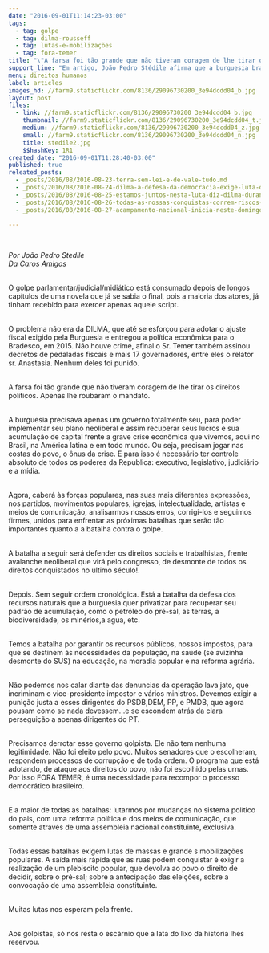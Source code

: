 ```yaml
---
date: "2016-09-01T11:14:23-03:00"
tags:
  - tag: golpe
  - tag: dilma-rousseff
  - tag: lutas-e-mobilizações
  - tag: fora-temer
title: "\"A farsa foi tão grande que não tiveram coragem de lhe tirar os direitos políticos.\""
support_line: "Em artigo, João Pedro Stédile afirma que a burguesia brasileira precisava apenas de um governo totalmente seu para poder implementar seu plano neoliberal"
menu: direitos humanos
label: articles
images_hd: //farm9.staticflickr.com/8136/29096730200_3e94dcdd04_b.jpg
layout: post
files:
  - link: //farm9.staticflickr.com/8136/29096730200_3e94dcdd04_b.jpg
    thumbnail: //farm9.staticflickr.com/8136/29096730200_3e94dcdd04_t.jpg
    medium: //farm9.staticflickr.com/8136/29096730200_3e94dcdd04_z.jpg
    small: //farm9.staticflickr.com/8136/29096730200_3e94dcdd04_n.jpg
    title: stedile2.jpg
    $$hashKey: 1R1
created_date: "2016-09-01T11:28:40-03:00"
published: true
releated_posts:
  - _posts/2016/08/2016-08-23-terra-sem-lei-e-de-vale-tudo.md
  - _posts/2016/08/2016-08-24-dilma-a-defesa-da-democracia-exige-luta-diaria.md
  - _posts/2016/08/2016-08-25-estamos-juntos-nesta-luta-diz-dilma-durante-ato-em-brasilia.md
  - _posts/2016/08/2016-08-26-todas-as-nossas-conquistas-correm-riscos-de-serem-anuladas-alerta-advogado-popular.md
  - _posts/2016/08/2016-08-27-acampamento-nacional-inicia-neste-domingo-em-defesa-da-democracia-e-contra-o-golpe.md

---
```

<p>&nbsp;</p>

<p><em>Por Jo&atilde;o Pedro Stedile<br />
Da Caros Amigos</em></p>

<p><br />
O golpe parlamentar/judicial/midi&aacute;tico est&aacute; consumado depois de longos cap&iacute;tulos de uma novela que j&aacute; se sabia o final, pois a maioria dos atores, j&aacute; tinham recebido para exercer apenas aquele script.</p>

<p><br />
O problema n&atilde;o era da DILMA, que at&eacute; se esfor&ccedil;ou para adotar o ajuste fiscal exigido pela Burguesia e entregou a pol&iacute;tica econ&ocirc;mica para o Bradesco, em 2015. N&atilde;o houve crime, afinal o Sr. Temer tamb&eacute;m assinou decretos de pedaladas fiscais e mais 17 governadores, entre eles o relator sr. Anastasia. Nenhum deles foi punido.</p>

<p><br />
A farsa foi t&atilde;o grande que n&atilde;o tiveram coragem de lhe tirar os direitos pol&iacute;ticos. Apenas lhe roubaram o mandato.</p>

<p><br />
A burguesia precisava apenas um governo totalmente seu, para poder implementar seu plano neoliberal e assim recuperar seus lucros e sua acumula&ccedil;&atilde;o de capital frente a grave crise econ&ocirc;mica que vivemos, aqui no Brasil, na Am&eacute;rica latina e em todo mundo. Ou seja, precisam jogar nas costas do povo, o &ocirc;nus da crise. E para isso &eacute; necess&aacute;rio ter controle absoluto de todos os poderes da Republica: executivo, legislativo, judici&aacute;rio e a m&iacute;dia.</p>

<p><br />
Agora, caber&aacute; &agrave;s for&ccedil;as populares, nas suas mais diferentes express&otilde;es, nos partidos, movimentos populares, igrejas, intelectualidade, artistas e meios de comunica&ccedil;&atilde;o, analisarmos nossos erros, corrigi-los e seguimos firmes, unidos para enfrentar as pr&oacute;ximas batalhas que ser&atilde;o t&atilde;o importantes quanto a a batalha contra o golpe.</p>

<p><br />
A batalha a seguir ser&aacute; defender os direitos sociais e trabalhistas, frente avalanche neoliberal que vir&aacute; pelo congresso, de desmonte de todos os direitos conquistados no ultimo s&eacute;culo!.</p>

<p><br />
Depois. Sem seguir ordem cronol&oacute;gica. Est&aacute; a batalha da defesa dos recursos naturais que a burguesia quer privatizar para recuperar seu padr&atilde;o de acumula&ccedil;&atilde;o, como o petr&oacute;leo do pr&eacute;-sal, as terras, a biodiversidade, os min&eacute;rios,a agua, etc.</p>

<p><br />
Temos a batalha por garantir os recursos p&uacute;blicos, nossos impostos, para que se destinem &aacute;s necessidades da popula&ccedil;&atilde;o, na sa&uacute;de (se avizinha desmonte do SUS) na educa&ccedil;&atilde;o, na moradia popular e na reforma agr&aacute;ria.</p>

<p><br />
N&atilde;o podemos nos calar diante das denuncias da opera&ccedil;&atilde;o lava jato, que incriminam o vice-presidente impostor e v&aacute;rios ministros. Devemos exigir a puni&ccedil;&atilde;o justa a esses dirigentes do PSDB,DEM, PP, e PMDB, que agora pousam como se nada devessem...e se escondem atr&aacute;s da clara persegui&ccedil;&atilde;o a apenas dirigentes do PT.</p>

<p><br />
Precisamos derrotar esse governo golpista. Ele n&atilde;o tem nenhuma legitimidade. N&atilde;o foi eleito pelo povo. Muitos senadores que o escolheram, respondem processos de corrup&ccedil;&atilde;o e de toda ordem. O programa que est&aacute; adotando, de ataque aos direitos do povo, n&atilde;o foi escolhido pelas urnas. Por isso FORA TEMER, &eacute; uma necessidade para recompor o processo democr&aacute;tico brasileiro.</p>

<p><br />
E a maior de todas as batalhas: lutarmos por mudan&ccedil;as no sistema pol&iacute;tico do pais, com uma reforma pol&iacute;tica e dos meios de comunica&ccedil;&atilde;o, que somente atrav&eacute;s de uma assembleia nacional constituinte, exclusiva.</p>

<p><br />
Todas essas batalhas exigem lutas de massas e grande s mobiliza&ccedil;&otilde;es populares. A sa&iacute;da mais r&aacute;pida que as ruas podem conquistar &eacute; exigir a realiza&ccedil;&atilde;o de um plebiscito popular, que devolva ao povo o direito de decidir, sobre o pr&eacute;-sal; sobre a antecipa&ccedil;&atilde;o das elei&ccedil;&otilde;es, sobre a convoca&ccedil;&atilde;o de uma assembleia constituinte.</p>

<p><br />
Muitas lutas nos esperam pela frente.</p>

<p><br />
Aos golpistas, s&oacute; nos resta o esc&aacute;rnio que a lata do lixo da historia lhes reservou.</p>
